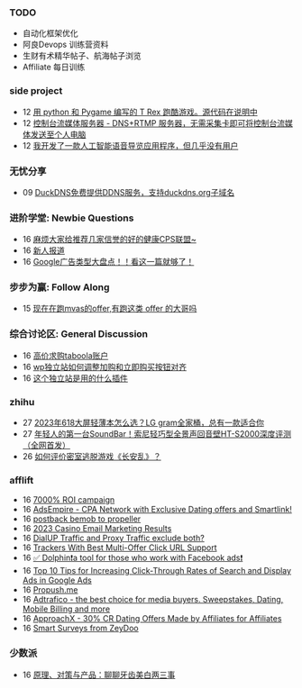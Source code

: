 ### TODO
-  自动化框架优化
-  阿良Devops 训练营资料
-  生财有术精华帖子、航海帖子浏览
-  Affiliate 每日训练

### side project
<!-- sideproject:START -->
-  12 [用 python 和 Pygame 编写的 T Rex 跑酷游戏。源代码在说明中](https://www.youtube.com/watch?v=pZySIXSelCA)
-  12 [控制台流媒体服务器 - DNS+RTMP 服务器，无需采集卡即可将控制台流媒体发送至个人电脑](https://github.com/Aioros/console-streaming-server)
-  12 [我开发了一款人工智能语音导览应用程序，但几乎没有用户](https://www.reddit.com/r/SideProject/comments/18gpp0e/ive_built_an_ai_audio_tour_app_but_have_almost_no/)<!-- sideproject:END -->


### 无忧分享
<!-- ruyo:START -->
-  09 [DuckDNS免费提供DDNS服务，支持duckdns.org子域名](https://51.ruyo.net/18593.html)<!-- ruyo:END -->

### 进阶学堂: Newbie Questions
<!-- advertcn1:START -->
-  16 [麻烦大家给推荐几家信誉的好的健康CPS联盟~](https://www.advertcn.com/thread-113684-1-1.html)
-  16 [新人报道](https://www.advertcn.com/thread-113680-1-1.html)
-  16 [Google广告类型大盘点！！看这一篇就够了！](https://www.advertcn.com/thread-113674-1-1.html)<!-- advertcn1:END -->

### 步步为赢: Follow Along
<!-- advertcn2:START -->
-  15 [现在在跑mvas的offer,有跑这类 offer 的大哥吗](https://www.advertcn.com/thread-113665-1-1.html)<!-- advertcn2:END -->

### 综合讨论区: General Discussion
<!-- advertcn3:START -->
-  16 [高价求购taboola账户](https://www.advertcn.com/thread-113678-1-1.html)
-  16 [wp独立站如何调整加购和立即购买按钮对齐](https://www.advertcn.com/thread-113677-1-1.html)
-  16 [这个独立站是用的什么插件](https://www.advertcn.com/thread-113676-1-1.html)<!-- advertcn3:END -->


### zhihu
<!-- zhihu:START -->
-  27 [2023年618大屏轻薄本怎么选？LG gram全家桶，总有一款适合你](http://zhuanlan.zhihu.com/p/632641888?utm_campaign=rss&utm_medium=rss&utm_source=rss&utm_content=title)
-  27 [年轻人的第一台SoundBar！索尼轻巧型全景声回音壁HT-S2000深度评测（全网首发）](http://zhuanlan.zhihu.com/p/630990296?utm_campaign=rss&utm_medium=rss&utm_source=rss&utm_content=title)
-  26 [如何评价密室逃脱游戏《长安乱》？](http://www.zhihu.com/question/563950552/answer/3045961312?utm_campaign=rss&utm_medium=rss&utm_source=rss&utm_content=title)<!-- zhihu:END -->

### afflift
<!-- afflift:START -->
-  16 [7000% ROI campaign](https://afflift.com/f/threads/7000-roi-campaign.12469/)
-  16 [AdsEmpire - CPA Network with Exclusive Dating offers and Smartlink!](https://afflift.com/f/threads/adsempire-cpa-network-with-exclusive-dating-offers-and-smartlink.6820/)
-  16 [postback bemob to propeller](https://afflift.com/f/threads/postback-bemob-to-propeller.12418/)
-  16 [2023 Casino Email Marketing Results](https://afflift.com/f/threads/2023-casino-email-marketing-results.12465/)
-  16 [DialUP Traffic and Proxy Traffic exclude both?](https://afflift.com/f/threads/dialup-traffic-and-proxy-traffic-exclude-both.12463/)
-  16 [Trackers With Best Multi-Offer Click URL Support](https://afflift.com/f/threads/trackers-with-best-multi-offer-click-url-support.12467/)
-  16 [✅ Dolphin❗️a tool for those who work with Facebook ads❗️](https://afflift.com/f/threads/%E2%9C%85-dolphin%E2%9D%97%EF%B8%8Fa-tool-for-those-who-work-with-facebook-ads%E2%9D%97%EF%B8%8F.7096/)
-  16 [Top 10 Tips for Increasing Click-Through Rates of Search and Display Ads in Google Ads](https://afflift.com/f/threads/top-10-tips-for-increasing-click-through-rates-of-search-and-display-ads-in-google-ads.12468/)
-  16 [Propush.me](https://afflift.com/f/threads/propush-me.12367/)
-  16 [Adtrafico - the best choice for media buyers. Sweepstakes, Dating, Mobile Billing and more](https://afflift.com/f/threads/adtrafico-the-best-choice-for-media-buyers-sweepstakes-dating-mobile-billing-and-more.4312/)
-  16 [ApproachX - 30% CR Dating Offers Made by Affiliates for Affiliates](https://afflift.com/f/threads/approachx-30-cr-dating-offers-made-by-affiliates-for-affiliates.9381/)
-  16 [Smart Surveys from ZeyDoo](https://afflift.com/f/threads/smart-surveys-from-zeydoo.10505/)<!-- afflift:END -->

### 少数派
<!-- sspai:START -->
-  16 [原理、对策与产品：聊聊牙齿美白两三事](https://sspai.com/prime/story/teeth-whitening)<!-- sspai:END -->
